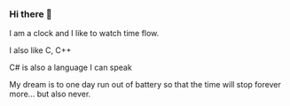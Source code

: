 ### Hi there 👋

I am a clock and I like to watch time flow.

I also like C, C++

C# is also a language I can speak

My dream is to one day run out of battery so that the time will stop forever more... but also never.
